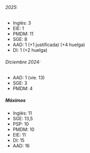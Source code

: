 ###### 2025:
- Inglés: 3 
- EIE: 1
- PMDM: 11
- SGE: 8
- AAD: 1 (+1 justificada) (+4 huelga)
- DI: 1 (+2 huelga)

###### Diciembre 2024: 
- AAD: 1 (vie. 13)
- SGE: 3
- PMDM: 4

##### Máximos
- Inglés: 11
- SGE: 13,5
- PSP: 10
- PMDM: 10
- EIE: 11
- DI: 15
- AAD: 16
